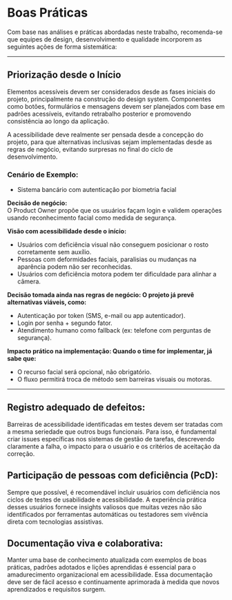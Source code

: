 # Boas Práticas

Com base nas análises e práticas abordadas neste trabalho, recomenda-se que equipes de design, desenvolvimento e qualidade incorporem as seguintes ações de forma sistemática:

---

## Priorização desde o Início

Elementos acessíveis devem ser considerados desde as fases iniciais do projeto, principalmente na construção do design system. Componentes como botões, formulários e mensagens devem ser planejados com base em padrões acessíveis, evitando retrabalho posterior e promovendo consistência ao longo da aplicação.

A acessibilidade deve realmente ser pensada desde a concepção do projeto, para que alternativas inclusivas sejam implementadas desde as regras de negócio, evitando surpresas no final do ciclo de desenvolvimento.

### Cenário de Exemplo: 

- Sistema bancário com autenticação por biometria facial

**Decisão de negócio:**  
O Product Owner propõe que os usuários façam login e validem operações usando reconhecimento facial como medida de segurança.

**Visão com acessibilidade desde o início:**

- Usuários com deficiência visual não conseguem posicionar o rosto corretamente sem auxílio.
- Pessoas com deformidades faciais, paralisias ou mudanças na aparência podem não ser reconhecidas.
- Usuários com deficiência motora podem ter dificuldade para alinhar a câmera.

**Decisão tomada ainda nas regras de negócio: O projeto já prevê alternativas viáveis, como:**

- Autenticação por token (SMS, e-mail ou app autenticador).
- Login por senha + segundo fator.
- Atendimento humano como fallback (ex: telefone com perguntas de segurança).

**Impacto prático na implementação: Quando o time for implementar, já sabe que:**

- O recurso facial será opcional, não obrigatório.
- O fluxo permitirá troca de método sem barreiras visuais ou motoras.

---

## Registro adequado de defeitos: 
Barreiras de acessibilidade identificadas em testes devem ser tratadas com a mesma seriedade que outros bugs funcionais. Para isso, é fundamental criar issues específicas nos sistemas de gestão de tarefas, descrevendo claramente a falha, o impacto para o usuário e os critérios de aceitação da correção.

## Participação de pessoas com deficiência (PcD): 
Sempre que possível, é recomendável incluir usuários com deficiência nos ciclos de testes de usabilidade e acessibilidade. A experiência prática desses usuários fornece insights valiosos que muitas vezes não são identificados por ferramentas automáticas ou testadores sem vivência direta com tecnologias assistivas.

## Documentação viva e colaborativa: 
Manter uma base de conhecimento atualizada com exemplos de boas práticas, padrões adotados e lições aprendidas é essencial para o amadurecimento organizacional em acessibilidade. Essa documentação deve ser de fácil acesso e continuamente aprimorada à medida que novos aprendizados e requisitos surgem. 